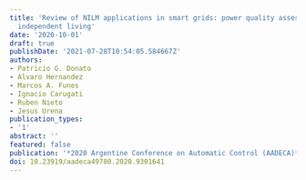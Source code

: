 ```yaml
---
title: 'Review of NILM applications in smart grids: power quality assessment and assisted
  independent living'
date: '2020-10-01'
draft: true
publishDate: '2021-07-28T10:54:05.584667Z'
authors:
- Patricio G. Donato
- Alvaro Hernandez
- Marcos A. Funes
- Ignacio Carugati
- Ruben Nieto
- Jesus Urena
publication_types:
- '1'
abstract: ''
featured: false
publication: '*2020 Argentine Conference on Automatic Control (AADECA)*'
doi: 10.23919/aadeca49780.2020.9301641
---
```


